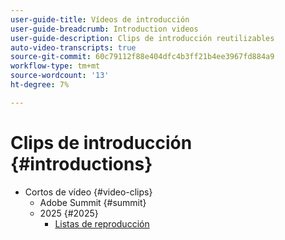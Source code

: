 ```yaml
---
user-guide-title: Vídeos de introducción
user-guide-breadcrumb: Introduction videos
user-guide-description: Clips de introducción reutilizables
auto-video-transcripts: true
source-git-commit: 60c79112f88e404dfc4b3ff21b4ee3967fd884a9
workflow-type: tm+mt
source-wordcount: '13'
ht-degree: 7%

---
```



# Clips de introducción {#introductions}

+ Cortos de vídeo {#video-clips}
   + Adobe Summit {#summit}
   + 2025 {#2025}
      + [Listas de reproducción](video-clips/summit/2025/playlists.md)
